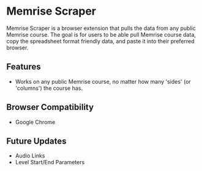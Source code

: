 # Memrise Scraper

Memrise Scraper is a browser extension that pulls the data from any public Memrise course. The goal is for users to be able pull Memrise course data, copy the spreadsheet format friendly data, and paste it into their preferred browser.

## Features

- Works on any public Memrise course, no matter how many 'sides' (or 'columns') the course has.

## Browser Compatibility

- Google Chrome

## Future Updates

- Audio Links
- Level Start/End Parameters
